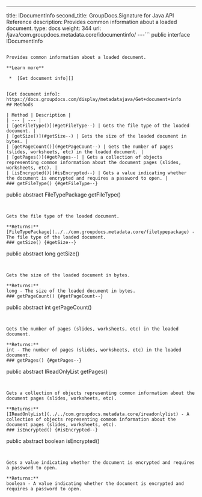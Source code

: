 ---
title: IDocumentInfo
second_title: GroupDocs.Signature for Java API Reference
description: Provides common information about a loaded document.
type: docs
weight: 344
url: /java/com.groupdocs.metadata.core/idocumentinfo/
---```
public interface IDocumentInfo
```

Provides common information about a loaded document.

**Learn more**

 *  [Get document info][]


[Get document info]: https://docs.groupdocs.com/display/metadatajava/Get+document+info
## Methods

| Method | Description |
| --- | --- |
| [getFileType()](#getFileType--) | Gets the file type of the loaded document. |
| [getSize()](#getSize--) | Gets the size of the loaded document in bytes. |
| [getPageCount()](#getPageCount--) | Gets the number of pages (slides, worksheets, etc) in the loaded document. |
| [getPages()](#getPages--) | Gets a collection of objects representing common information about the document pages (slides, worksheets, etc). |
| [isEncrypted()](#isEncrypted--) | Gets a value indicating whether the document is encrypted and requires a password to open. |
### getFileType() {#getFileType--}
```
public abstract FileTypePackage getFileType()
```


Gets the file type of the loaded document.

**Returns:**
[FileTypePackage](../../com.groupdocs.metadata.core/filetypepackage) - The file type of the loaded document.
### getSize() {#getSize--}
```
public abstract long getSize()
```


Gets the size of the loaded document in bytes.

**Returns:**
long - The size of the loaded document in bytes.
### getPageCount() {#getPageCount--}
```
public abstract int getPageCount()
```


Gets the number of pages (slides, worksheets, etc) in the loaded document.

**Returns:**
int - The number of pages (slides, worksheets, etc) in the loaded document.
### getPages() {#getPages--}
```
public abstract IReadOnlyList<PageInfo> getPages()
```


Gets a collection of objects representing common information about the document pages (slides, worksheets, etc).

**Returns:**
[IReadOnlyList](../../com.groupdocs.metadata.core/ireadonlylist) - A collection of objects representing common information about the document pages (slides, worksheets, etc).
### isEncrypted() {#isEncrypted--}
```
public abstract boolean isEncrypted()
```


Gets a value indicating whether the document is encrypted and requires a password to open.

**Returns:**
boolean - A value indicating whether the document is encrypted and requires a password to open.
